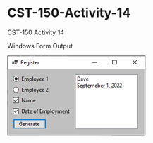 # CST-150-Activity-14
 CST-150 Activity 14

Windows Form Output

 ![alt text](https://raw.githubusercontent.com/IttyBittyNinja/CST-150-Activity-14/main/WindowsForm.png)
